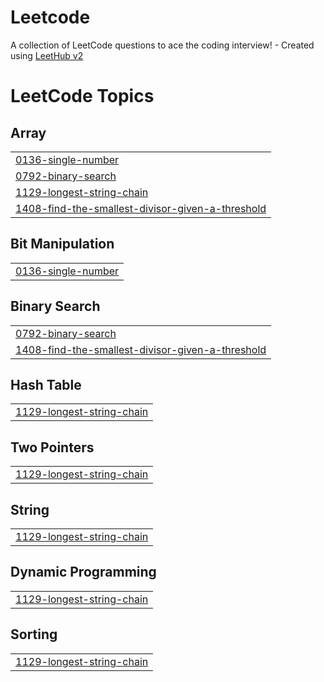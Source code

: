 # Leetcode
A collection of LeetCode questions to ace the coding interview! - Created using [LeetHub v2](https://github.com/arunbhardwaj/LeetHub-2.0)

<!---LeetCode Topics Start-->
# LeetCode Topics
## Array
|  |
| ------- |
| [0136-single-number](https://github.com/aryankumar83/Leetcode/tree/master/0136-single-number) |
| [0792-binary-search](https://github.com/aryankumar83/Leetcode/tree/master/0792-binary-search) |
| [1129-longest-string-chain](https://github.com/aryankumar83/Leetcode/tree/master/1129-longest-string-chain) |
| [1408-find-the-smallest-divisor-given-a-threshold](https://github.com/aryankumar83/Leetcode/tree/master/1408-find-the-smallest-divisor-given-a-threshold) |
## Bit Manipulation
|  |
| ------- |
| [0136-single-number](https://github.com/aryankumar83/Leetcode/tree/master/0136-single-number) |
## Binary Search
|  |
| ------- |
| [0792-binary-search](https://github.com/aryankumar83/Leetcode/tree/master/0792-binary-search) |
| [1408-find-the-smallest-divisor-given-a-threshold](https://github.com/aryankumar83/Leetcode/tree/master/1408-find-the-smallest-divisor-given-a-threshold) |
## Hash Table
|  |
| ------- |
| [1129-longest-string-chain](https://github.com/aryankumar83/Leetcode/tree/master/1129-longest-string-chain) |
## Two Pointers
|  |
| ------- |
| [1129-longest-string-chain](https://github.com/aryankumar83/Leetcode/tree/master/1129-longest-string-chain) |
## String
|  |
| ------- |
| [1129-longest-string-chain](https://github.com/aryankumar83/Leetcode/tree/master/1129-longest-string-chain) |
## Dynamic Programming
|  |
| ------- |
| [1129-longest-string-chain](https://github.com/aryankumar83/Leetcode/tree/master/1129-longest-string-chain) |
## Sorting
|  |
| ------- |
| [1129-longest-string-chain](https://github.com/aryankumar83/Leetcode/tree/master/1129-longest-string-chain) |
<!---LeetCode Topics End-->